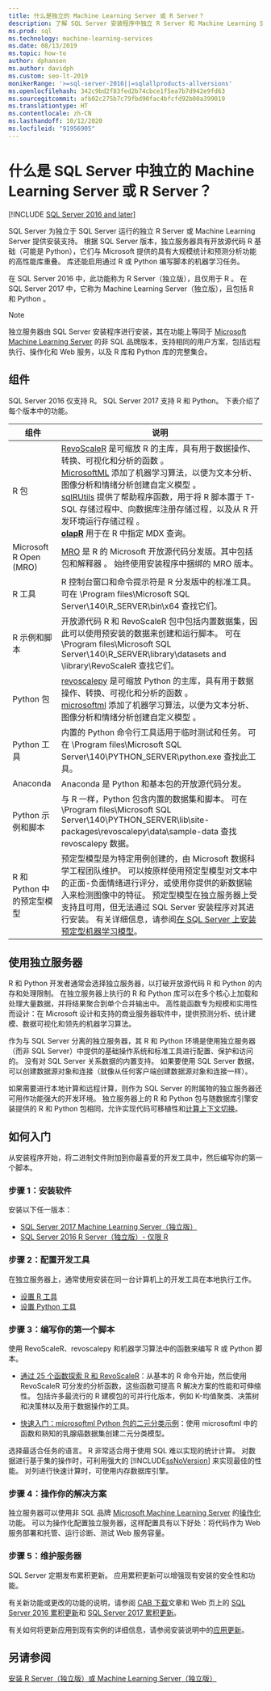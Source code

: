 ```yaml
---
title: 什么是独立的 Machine Learning Server 或 R Server？
description: 了解 SQL Server 安装程序中独立 R Server 和 Machine Learning Server 至今的区别。
ms.prod: sql
ms.technology: machine-learning-services
ms.date: 08/13/2019
ms.topic: how-to
author: dphansen
ms.author: davidph
ms.custom: seo-lt-2019
monikerRange: '>=sql-server-2016||=sqlallproducts-allversions'
ms.openlocfilehash: 342c9bd2f83fed2b74cbce1f5ea7b7d942e9fd63
ms.sourcegitcommit: afb02c275b7c79fbd90fac4bfcfd92b00a399019
ms.translationtype: HT
ms.contentlocale: zh-CN
ms.lasthandoff: 10/12/2020
ms.locfileid: "91956905"
---
```

# <a name="what-are-standalone-machine-learning-server-or-r-server-in-sql-server"></a>什么是 SQL Server 中独立的 Machine Learning Server 或 R Server？
[!INCLUDE [SQL Server 2016 and later](../../includes/applies-to-version/sqlserver2016.md)]

SQL Server 为独立于 SQL Server 运行的独立 R Server 或 Machine Learning Server 提供安装支持。 根据 SQL Server 版本，独立服务器具有开放源代码 R 基础（可能是 Python），它们与 Microsoft 提供的具有大规模统计和预测分析功能的高性能库重叠。 库还能启用通过 R 或 Python 编写脚本的机器学习任务。 

在 SQL Server 2016 中，此功能称为 R Server（独立版），且仅用于 R  。 在 SQL Server 2017 中，它称为 Machine Learning Server（独立版），且包括 R 和 Python  。  

> [!Note]
> 独立服务器由 SQL Server 安装程序进行安装，其在功能上等同于 [Microsoft Machine Learning Server](/machine-learning-server/what-is-machine-learning-server) 的非 SQL 品牌版本，支持相同的用户方案，包括远程执行、操作化和 Web 服务，以及 R 库和 Python 库的完整集合。

## <a name="components"></a>组件

SQL Server 2016 仅支持 R。 SQL Server 2017 支持 R 和 Python。 下表介绍了每个版本中的功能。

| 组件 | 说明 |
|-----------|-------------|
| R 包 | [RevoScaleR](ref-r-revoscaler.md) 是可缩放 R 的主库，具有用于数据操作、转换、可视化和分析的函数  。  <br/>[MicrosoftML](ref-r-microsoftml.md) 添加了机器学习算法，以便为文本分析、图像分析和情绪分析创建自定义模型  。 <br/>[sqlRUtils](ref-r-sqlrutils.md) 提供了帮助程序函数，用于将 R 脚本置于 T-SQL 存储过程中、向数据库注册存储过程，以及从 R 开发环境运行存储过程  。<br/>[**olapR**](ref-r-olapr.md) 用于在 R 中指定 MDX 查询。|
| Microsoft R Open (MRO) | [MRO](https://mran.microsoft.com/open) 是 R 的 Microsoft 开放源代码分发版。其中包括包和解释器  。 始终使用安装程序中捆绑的 MRO 版本。 |
| R 工具 | R 控制台窗口和命令提示符是 R 分发版中的标准工具。 可在 \Program files\Microsoft SQL Server\140\R_SERVER\bin\x64 查找它们。 |
| R 示例和脚本 |  开放源代码 R 和 RevoScaleR 包中包括内置数据集，因此可以使用预安装的数据来创建和运行脚本。 可在 \Program files\Microsoft SQL Server\140\R_SERVER\library\datasets and \library\RevoScaleR 查找它们。 |
| Python 包 | [revoscalepy](../python/ref-py-revoscalepy.md) 是可缩放 Python 的主库，具有用于数据操作、转换、可视化和分析的函数  。 <br/>[microsoftml](../python/ref-py-microsoftml.md) 添加了机器学习算法，以便为文本分析、图像分析和情绪分析创建自定义模型  。  |
| Python 工具 | 内置的 Python 命令行工具适用于临时测试和任务。 可在 \Program files\Microsoft SQL Server\140\PYTHON_SERVER\python.exe 查找此工具。 |
| Anaconda | Anaconda 是 Python 和基本包的开放源代码分发。 |
| Python 示例和脚本 | 与 R 一样，Python 包含内置的数据集和脚本。 可在 \Program files\Microsoft SQL Server\140\PYTHON_SERVER\lib\site-packages\revoscalepy\data\sample-data 查找 revoscalepy 数据。 |
| R 和 Python 中的预定型模型 | 预定型模型是为特定用例创建的，由 Microsoft 数据科学工程团队维护。 可以按原样使用预定型模型对文本中的正面-负面情绪进行评分，或使用你提供的新数据输入来检测图像中的特征。 预定型模型在独立服务器上受支持且可用，但无法通过 SQL Server 安装程序对其进行安装。 有关详细信息，请参阅[在 SQL Server 上安装预定型机器学习模型](../install/sql-pretrained-models-install.md)。 |

## <a name="using-a-standalone-server"></a>使用独立服务器

R 和 Python 开发者通常会选择独立服务器，以打破开放源代码 R 和 Python 的内存和处理限制。 在独立服务器上执行的 R 和 Python 库可以在多个核心上加载和处理大量数据，并将结果聚合到单个合并输出中。 高性能函数专为规模和实用性而设计：在 Microsoft 设计和支持的商业服务器软件中，提供预测分析、统计建模、数据可视化和领先的机器学习算法。

作为与 SQL Server 分离的独立服务器，其 R 和 Python 环境是使用独立服务器（而非 SQL Server）中提供的基础操作系统和标准工具进行配置、保护和访问的。 没有对 SQL Server 关系数据的内置支持。 如果要使用 SQL Server 数据，可以创建数据源对象和连接（就像从任何客户端创建数据源对象和连接一样）。

如果需要进行本地计算和远程计算，则作为 SQL Server 的附属物的独立服务器还可用作功能强大的开发环境。 独立服务器上的 R 和 Python 包与随数据库引擎安装提供的 R 和 Python 包相同，允许实现代码可移植性和[计算上下文切换](/machine-learning-server/r/concept-what-is-compute-context)。

## <a name="how-to-get-started"></a>如何入门

从安装程序开始，将二进制文件附加到你最喜爱的开发工具中，然后编写你的第一个脚本。

### <a name="step-1-install-the-software"></a>步骤 1：安装软件

安装以下任一版本：

+ [SQL Server 2017 Machine Learning Server（独立版）](../install/sql-machine-learning-standalone-windows-install.md)
+ [SQL Server 2016 R Server（独立版）- 仅限 R](../install/sql-machine-learning-standalone-windows-install.md?view=sql-server-2016)

### <a name="step-2-configure-a-development-tool"></a>步骤 2：配置开发工具

在独立服务器上，通常使用安装在同一台计算机上的开发工具在本地执行工作。

+ [设置 R 工具](set-up-a-data-science-client.md)
+ [设置 Python 工具](../python/setup-python-client-tools-sql.md)

### <a name="step-3-write-your-first-script"></a>步骤 3：编写你的第一个脚本

使用 RevoScaleR、revoscalepy 和机器学习算法中的函数来编写 R 或 Python 脚本。
  
  + [通过 25 个函数探索 R 和 RevoScaleR](/machine-learning-server/r/tutorial-r-to-revoscaler)：从基本的 R 命令开始，然后使用 RevoScaleR 可分发的分析函数，这些函数可提高 R 解决方案的性能和可伸缩性。 包括许多最流行的 R 建模包的可并行化版本，例如 K-均值聚类、决策树和决策林以及用于数据操作的工具。

  + [快速入门：microsoftml Python 包的二元分类示例](/machine-learning-server/python/quickstart-binary-classification-with-microsoftml)：使用 microsoftml 中的函数和熟知的乳腺癌数据集创建二元分类模型。

选择最适合任务的语言。 R 非常适合用于使用 SQL 难以实现的统计计算。 对数据进行基于集的操作时，可利用强大的 [!INCLUDE[ssNoVersion](../../includes/ssnoversion-md.md)] 来实现最佳的性能。 对列进行快速计算时，可使用内存数据库引擎。

### <a name="step-4-operationalize-your-solution"></a>步骤 4：操作你的解决方案

独立服务器可以使用非 SQL 品牌 [Microsoft Machine Learning Server](/machine-learning-server/what-is-machine-learning-server) 的[操作化](//machine-learning-server/what-is-operationalization)功能。 可以为操作化配置独立服务器，这样配置具有以下好处：将代码作为 Web 服务部署和托管、运行诊断、测试 Web 服务容量。

### <a name="step-5-maintain-your-server"></a>步骤 5：维护服务器

SQL Server 定期发布累积更新。 应用累积更新可以增强现有安装的安全性和功能。 

有关新功能或更改的功能的说明，请参阅 [CAB 下载](../install/sql-ml-cab-downloads.md)文章和 Web 页上的 [SQL Server 2016 累积更新](https://support.microsoft.com/help/3177312/sql-server-2016-build-versions)和 [SQL Server 2017 累积更新](https://support.microsoft.com/help/4047329)。 

有关如何将更新应用到现有实例的详细信息，请参阅安装说明中的[应用更新](../install/sql-machine-learning-standalone-windows-install.md#apply-cu)。

## <a name="see-also"></a>另请参阅

 [安装 R Server（独立版）或 Machine Learning Server（独立版）](../install/sql-machine-learning-standalone-windows-install.md)